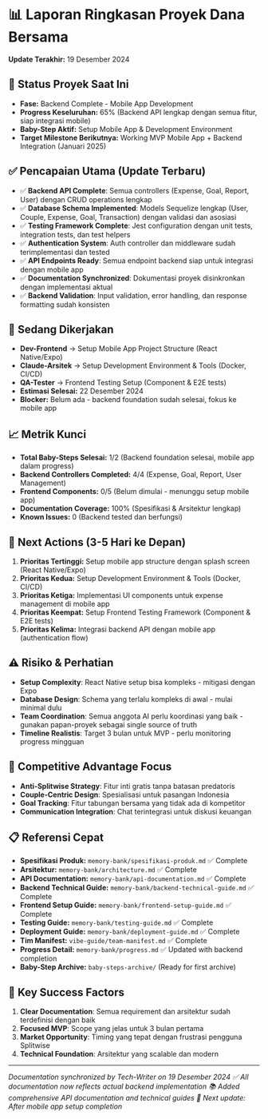 # 📊 **Laporan Ringkasan Proyek Dana Bersama**
**Update Terakhir:** 19 Desember 2024

## 🎯 Status Proyek Saat Ini
- **Fase:** Backend Complete - Mobile App Development
- **Progress Keseluruhan:** 65% (Backend API lengkap dengan semua fitur, siap integrasi mobile)
- **Baby-Step Aktif:** Setup Mobile App & Development Environment
- **Target Milestone Berikutnya:** Working MVP Mobile App + Backend Integration (Januari 2025)

## ✅ Pencapaian Utama (Update Terbaru)
- ✅ **Backend API Complete**: Semua controllers (Expense, Goal, Report, User) dengan CRUD operations lengkap
- ✅ **Database Schema Implemented**: Models Sequelize lengkap (User, Couple, Expense, Goal, Transaction) dengan validasi dan asosiasi
- ✅ **Testing Framework Complete**: Jest configuration dengan unit tests, integration tests, dan test helpers
- ✅ **Authentication System**: Auth controller dan middleware sudah terimplementasi dan tested
- ✅ **API Endpoints Ready**: Semua endpoint backend siap untuk integrasi dengan mobile app
- ✅ **Documentation Synchronized**: Dokumentasi proyek disinkronkan dengan implementasi aktual
- ✅ **Backend Validation**: Input validation, error handling, dan response formatting sudah konsisten

## 🚧 Sedang Dikerjakan
- **Dev-Frontend** → Setup Mobile App Project Structure (React Native/Expo)
- **Claude-Arsitek** → Setup Development Environment & Tools (Docker, CI/CD)
- **QA-Tester** → Frontend Testing Setup (Component & E2E tests)
- **Estimasi Selesai:** 22 Desember 2024
- **Blocker:** Belum ada - backend foundation sudah selesai, fokus ke mobile app

## 📈 Metrik Kunci
- **Total Baby-Steps Selesai:** 1/2 (Backend foundation selesai, mobile app dalam progress)
- **Backend Controllers Completed:** 4/4 (Expense, Goal, Report, User Management)
- **Frontend Components:** 0/5 (Belum dimulai - menunggu setup mobile app)
- **Documentation Coverage:** 100% (Spesifikasi & Arsitektur lengkap)
- **Known Issues:** 0 (Backend tested dan berfungsi)

## 🔮 Next Actions (3-5 Hari ke Depan)
1. **Prioritas Tertinggi:** Setup mobile app structure dengan splash screen (React Native/Expo)
2. **Prioritas Kedua:** Setup Development Environment & Tools (Docker, CI/CD)
3. **Prioritas Ketiga:** Implementasi UI components untuk expense management di mobile app
4. **Prioritas Keempat:** Setup Frontend Testing Framework (Component & E2E tests)
5. **Prioritas Kelima:** Integrasi backend API dengan mobile app (authentication flow)

## ⚠️ Risiko & Perhatian
- **Setup Complexity**: React Native setup bisa kompleks - mitigasi dengan Expo
- **Database Design**: Schema yang terlalu kompleks di awal - mulai minimal dulu
- **Team Coordination**: Semua anggota AI perlu koordinasi yang baik - gunakan papan-proyek sebagai single source of truth
- **Timeline Realistis**: Target 3 bulan untuk MVP - perlu monitoring progress mingguan

## 🎯 Competitive Advantage Focus
- **Anti-Splitwise Strategy**: Fitur inti gratis tanpa batasan predatoris
- **Couple-Centric Design**: Spesialisasi untuk pasangan Indonesia
- **Goal Tracking**: Fitur tabungan bersama yang tidak ada di kompetitor
- **Communication Integration**: Chat terintegrasi untuk diskusi keuangan

## 📋 Referensi Cepat
- **Spesifikasi Produk:** `memory-bank/spesifikasi-produk.md` ✅ Complete
- **Arsitektur:** `memory-bank/architecture.md` ✅ Complete
- **API Documentation:** `memory-bank/api-documentation.md` ✅ Complete
- **Backend Technical Guide:** `memory-bank/backend-technical-guide.md` ✅ Complete
- **Frontend Setup Guide:** `memory-bank/frontend-setup-guide.md` ✅ Complete
- **Testing Guide:** `memory-bank/testing-guide.md` ✅ Complete
- **Deployment Guide:** `memory-bank/deployment-guide.md` ✅ Complete
- **Tim Manifest:** `vibe-guide/team-manifest.md` ✅ Complete
- **Progress Detail:** `memory-bank/progress.md` ✅ Updated with backend completion
- **Baby-Step Archive:** `baby-steps-archive/` (Ready for first archive)

## 🚀 Key Success Factors
1. **Clear Documentation**: Semua requirement dan arsitektur sudah terdefinisi dengan baik
2. **Focused MVP**: Scope yang jelas untuk 3 bulan pertama
3. **Market Opportunity**: Timing yang tepat dengan frustrasi pengguna Splitwise
4. **Technical Foundation**: Arsitektur yang scalable dan modern

---
*Documentation synchronized by Tech-Writer on 19 Desember 2024*
*✅ All documentation now reflects actual backend implementation*
*📚 Added comprehensive API documentation and technical guides*
*🔄 Next update: After mobile app setup completion*